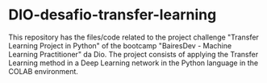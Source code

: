 # DIO-desafio-transfer-learning
This repository has the files/code related to the project challenge "Transfer Learning Project in Python" 
of the bootcamp "BairesDev - Machine Learning Practitioner" da Dio.
The project consists of applying the Transfer Learning method in a Deep Learning network in the Python language in the COLAB environment.
